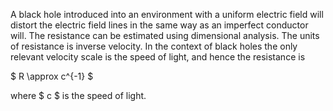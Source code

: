 A black hole introduced into an environment with a uniform electric field will distort the electric field lines in the same way as an imperfect conductor will. The resistance can be estimated using dimensional analysis. The units of resistance is inverse velocity. In the context of black holes the only relevant velocity scale is the speed of light, and hence the resistance is

$ R \approx c^{-1} $

where $ c $ is the speed of light.